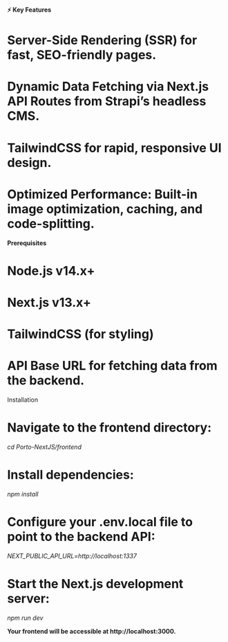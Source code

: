 **⚡ Key Features**

# Server-Side Rendering (SSR) for fast, SEO-friendly pages.
# Dynamic Data Fetching via Next.js API Routes from Strapi’s headless CMS.
# TailwindCSS for rapid, responsive UI design.
# Optimized Performance: Built-in image optimization, caching, and code-splitting.

**Prerequisites**

# Node.js v14.x+
# Next.js v13.x+
# TailwindCSS (for styling)
# API Base URL for fetching data from the backend.

Installation

# Navigate to the frontend directory:
_cd Porto-NextJS/frontend_

# Install dependencies:
_npm install_

# Configure your .env.local file to point to the backend API:
_NEXT_PUBLIC_API_URL=http://localhost:1337_

# Start the Next.js development server:
_npm run dev_

**Your frontend will be accessible at http://localhost:3000.**
